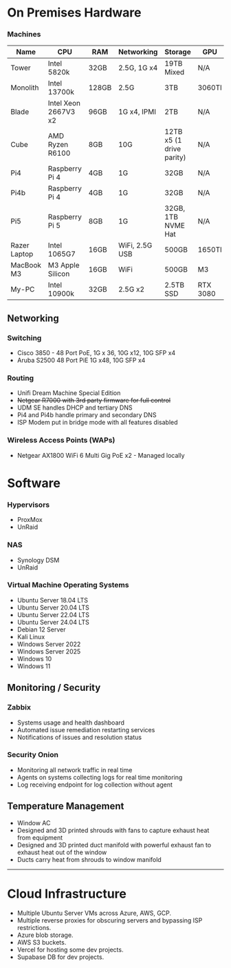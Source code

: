 # On Premises Hardware

### Machines

| Name         | CPU                  | RAM   | Networking     | Storage                  | GPU      |
| ------------ | -------------------- | ----- | -------------- | ------------------------ | -------- |
| Tower        | Intel 5820k          | 32GB  | 2.5G, 1G x4    | 19TB Mixed               | N/A      |
| Monolith     | Intel 13700k         | 128GB | 2.5G           | 3TB                      | 3060TI   |
| Blade        | Intel Xeon 2667V3 x2 | 96GB  | 1G x4, IPMI    | 2TB                      | N/A      |
| Cube         | AMD Ryzen R6100      | 8GB   | 10G            | 12TB x5 (1 drive parity) | N/A      |
| Pi4          | Raspberry Pi 4       | 4GB   | 1G             | 32GB                     | N/A      |
| Pi4b         | Raspberry Pi 4       | 4GB   | 1G             | 32GB                     | N/A      |
| Pi5          | Raspberry Pi 5       | 8GB   | 1G             | 32GB, 1TB NVME Hat       | N/A      |
| Razer Laptop | Intel 1065G7         | 16GB  | WiFi, 2.5G USB | 500GB                    | 1650TI   |
| MacBook M3   | M3 Apple Silicon     | 16GB  | WiFi           | 500GB                    | M3      |
| My-PC        | Intel 10900k         | 32GB  | 2.5G x2        | 2.5TB SSD                | RTX 3080 |

## Networking

### Switching

- Cisco 3850 - 48 Port PoE, 1G x 36, 10G x12, 10G SFP x4 
- Aruba S2500 48 Port PiE 1G x48, 10G SFP x4

### Routing

- Unifi Dream Machine Special Edition
- ~~Netgear R7000 with 3rd party firmware for full control~~
- UDM SE handles DHCP and tertiary DNS
- Pi4 and Pi4b handle primary and secondary DNS
- ISP Modem put in bridge mode with all features disabled

### Wireless Access Points (WAPs)

- Netgear AX1800 WiFi 6 Multi Gig PoE x2 - Managed locally

# Software

### Hypervisors

- ProxMox
- UnRaid

### NAS

- Synology DSM
- UnRaid

### Virtual Machine Operating Systems

- Ubuntu Server 18.04 LTS
- Ubuntu Server 20.04 LTS
- Ubuntu Server 22.04 LTS
- Ubuntu Server 24.04 LTS
- Debian 12 Server
- Kali Linux
- Windows Server 2022
- Windows Server 2025
- Windows 10
- Windows 11

## Monitoring / Security

### Zabbix

- Systems usage and health dashboard
- Automated issue remediation restarting services
- Notifications of issues and resolution status
    
### Security Onion

- Monitoring all network traffic in real time
- Agents on systems collecting logs for real time monitoring
- Log receiving endpoint for log collection without agent

## Temperature Management

- Window AC
- Designed and 3D printed shrouds with fans to capture exhaust heat from equipment
- Designed and 3D printed duct manifold with powerful exhaust fan to exhaust heat out of the window
- Ducts carry heat from shrouds to window manifold

---

# Cloud Infrastructure

- Multiple Ubuntu Server VMs across Azure, AWS, GCP.
- Multiple reverse proxies for obscuring servers and bypassing ISP restrictions.
- Azure blob storage.
- AWS S3 buckets.
- Vercel for hosting some dev projects.
- Supabase DB for dev projects.
